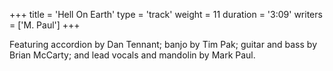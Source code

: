 +++
title = 'Hell On Earth'
type = 'track'
weight = 11
duration = '3:09'
writers = ['M. Paul']
+++

Featuring accordion by Dan Tennant; banjo by Tim Pak; guitar and bass by Brian McCarty; and lead vocals and mandolin by Mark Paul.
